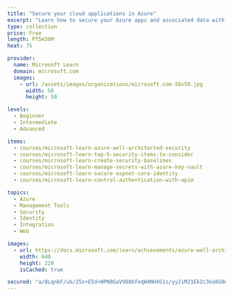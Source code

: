 ```yaml
---
title: "Secure your cloud applications in Azure"
excerpt: "Learn how to secure your Azure apps and associated data with encryption, certificates, and policy."
type: collection
price: Free
length: PT5H36M
heat: 75

provider:
  name: Microsoft Learn
  domain: microsoft.com
  images:
    - url: /assets/images/organizations/microsoft.com-50x50.jpg
      width: 50
      height: 50

levels:
  - Beginner
  - Intermediate
  - Advanced

items:
  - courses/microsoft-learn-azure-well-architected-security
  - courses/microsoft-learn-top-5-security-items-to-consider
  - courses/microsoft-learn-create-security-baselines
  - courses/microsoft-learn-manage-secrets-with-azure-key-vault
  - courses/microsoft-learn-secure-aspnet-core-identity
  - courses/microsoft-learn-control-authentication-with-apim

topics:
  - Azure
  - Management Tools
  - Security
  - Identity
  - Integration
  - Web

images:
  - url: https://docs.microsoft.com/learn/achievements/azure-well-architected-security-social.png
    width: 640
    height: 320
    isCached: true

secured: "a/8LqnbF/ub/25z+E5d+WPN0GaVVD8bfeqW4NHXG1s/yy2iM21Ek2c3koKG0nUYQTPYTuHSdBmABS5QSKWI0G/cx3veJtxI1NFroPLrnVgk5S3KxlqBBWQVSIDOALIxdOaMnOv+UEpazdY4Uz5NEKd0o3jPjHkYUcytDlafXT31dsG1VrtzF2XqiBwSW9sl/oOvGh51CSY3Smryhg0ostH6frXrnp/pGgWdRil6PdHwmmUU3eAJm28Nn+5U0t0Yz9kk5sSOdcQxMuAsRSrVqAy8hdUx293ipa5yC4cm7XfyPUWrDZIlz1mh3Mx+9cjc2pLFYvfagzuOmZDyQyDKRLotouO/Cb4hlJhirq8cYaO4=;6GjFsLHAPdHTwKBzhrsF3w=="
---
```


